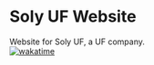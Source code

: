 # Soly UF Website
Website for Soly UF, a UF company.
<br>
[![wakatime](https://wakatime.com/badge/user/c69960c3-4037-4757-a519-e69affc23fe2/project/32627aa3-b767-4db4-954e-ef025ed97362.svg)](https://wakatime.com/badge/user/c69960c3-4037-4757-a519-e69affc23fe2/project/32627aa3-b767-4db4-954e-ef025ed97362)